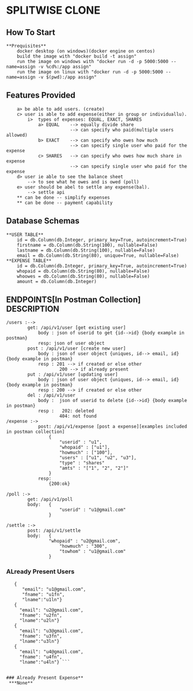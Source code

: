 # SPLITWISE CLONE
## How To Start
    **Prequisites**
        docker desktop (on windows)(docker engine on centos)
        build the image with "docker build -t assign"
        run the image on windows with "docker run -d -p 5000:5000 --name=assign -v %cd%:/app assign"
        run the image on linux with "docker run -d -p 5000:5000 --name=assign -v $(pwd):/app assign"
        

## Features Provided
        a> be able to add users. (create)
        c> user is able to add expense(either in group or individuallu).
            i>  types of expenses: EQUAL, EXACT, SHARES
                a> EQUAL    --> equally divide share
                            --> can specify who paid(multiple users allowed)
                b> EXACT    --> can specify who owes how much
                            --> can specify single user who paid for the expense
                c> SHARES   --> can specify who owes how much share in expense
                            --> can specify single user who paid for the expense
        d> user ie able to see the balance sheet 
            --> to see what he owes and is owed (poll)
        e> user should be abel to settle any expense(bal).
            --> settle api
        ** can be done -- simplify expenses
        ** can be done -- payment capability


## Database Schemas
    **USER TABLE**
        id = db.Column(db.Integer, primary_key=True, autoincrement=True)
        firstname = db.Column(db.String(100), nullable=False)
        lastname = db.Column(db.String(100), nullable=False)
        email = db.Column(db.String(80), unique=True, nullable=False)
    **EXPENSE TABLE**
        id = db.Column(db.Integer, primary_key=True, autoincrement=True)
        whopaid = db.Column(db.String(80), nullable=False)
        whoowes = db.Column(db.String(80), nullable=False)
        amount = db.Column(db.Integer)



## ENDPOINTS[In Postman Collection] DESCRIPTION
    /users :-->
            get: /api/v1/user [get existing user]
                body : json of userid to get {id-->id} {body example in postman}
                resp: json of user object
            post : /api/v1/user [create new user]
                body : json of user object {uniques, id--> email, id} {body example in postman}
                resp : 201 --> if created or else other
                        200 --> if already present
            put : /api/v1/user [updating user]
                body : json of user object {uniques, id--> email, id} {body example in postman}
                resp : 200 --> if created or else other
            del : /api/v1/user
                body :  json of userid to delete {id-->id} {body example in postman}
                resp :   202: deleted 
                        404: not found
    /expense :-> 
                post: /api/v1/expense [post a expense][examples included in postman collection]
                    {
                        "userid" : "u1",
                        "whopaid" : ["u1"],
                        "howmuch" : ["100"],
                        "users" : ["u1", "u2", "u3"],
                        "type" : "shares" 
                        "amts" : "["1", "2", "2"]"
                    }
                resp:
                    {200:ok}

    /poll :->
            get: /api/v1/poll
            body:   {
                        "userid" : "u1@gmail.com"
                    }

    /settle :->
            post: /api/v1/settle
            body:   {
                    "whopaid" : "u2@gmail.com",
                        "howmuch" : "300", 
                        "towhom" : "u1@gmail.com"
                    }

### ALready Present Users
   ```
      {
         "email": "u1@gmail.com", 
         "fname": "u1fn",
         "lname":"u1ln"}
      {
        "email": "u2@gmail.com", 
        "fname": "u2fn",
        "lname":"u2ln"}
      {
        "email": "u3@gmail.com", 
        "fname": "u3fn",
        "lname":"u3ln"}
      {
        "email": "u4@gmail.com", 
        "fname": "u4fn",
        "lname":"u4ln"} ```


### Already Present Expense**
    ***None**


